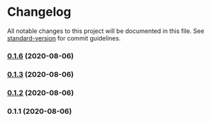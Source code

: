 # Changelog

All notable changes to this project will be documented in this file. See [standard-version](https://github.com/conventional-changelog/standard-version) for commit guidelines.

### [0.1.6](https://github.com/ximoThorn/Doran/compare/v0.1.3...v0.1.6) (2020-08-06)

### [0.1.3](https://github.com/ximoThorn/Doran/compare/v0.1.2...v0.1.3) (2020-08-06)

### [0.1.2](https://github.com/ximoThorn/Doran/compare/v0.1.1...v0.1.2) (2020-08-06)

### 0.1.1 (2020-08-06)
